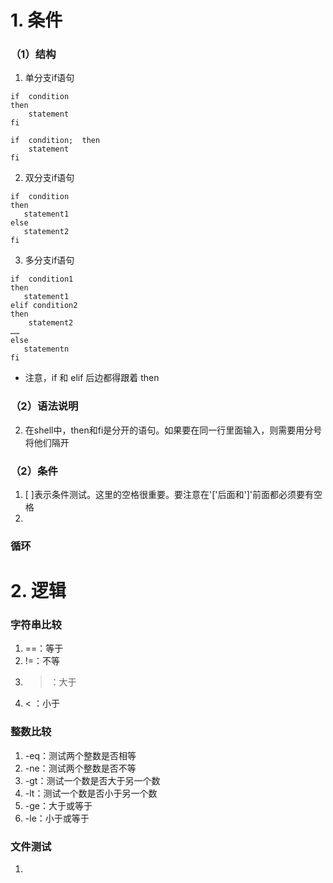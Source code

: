 # 1. 条件
### （1）结构
1. 单分支if语句
```
if  condition
then
    statement
fi
```
```
if  condition;  then
    statement
fi
```
2. 双分支if语句
```
if  condition
then
   statement1
else
   statement2
fi
```
3. 多分支if语句
```
if  condition1
then
   statement1
elif condition2
then
    statement2
……
else
   statementn
fi
```
- 注意，if 和 elif 后边都得跟着 then

### （2）语法说明
2. 在shell中，then和fi是分开的语句。如果要在同一行里面输入，则需要用分号将他们隔开

### （2）条件
1. [ ]表示条件测试。这里的空格很重要。要注意在'['后面和']'前面都必须要有空格
2. 








### 循环

# 2. 逻辑
### 字符串比较
1. ==：等于
2. !=：不等
3. > ：大于
4. < ：小于

### 整数比较
1. -eq：测试两个整数是否相等
2. -ne：测试两个整数是否不等
3. -gt：测试一个数是否大于另一个数
4. -lt：测试一个数是否小于另一个数
5. -ge：大于或等于
6. -le：小于或等于

### 文件测试
1.